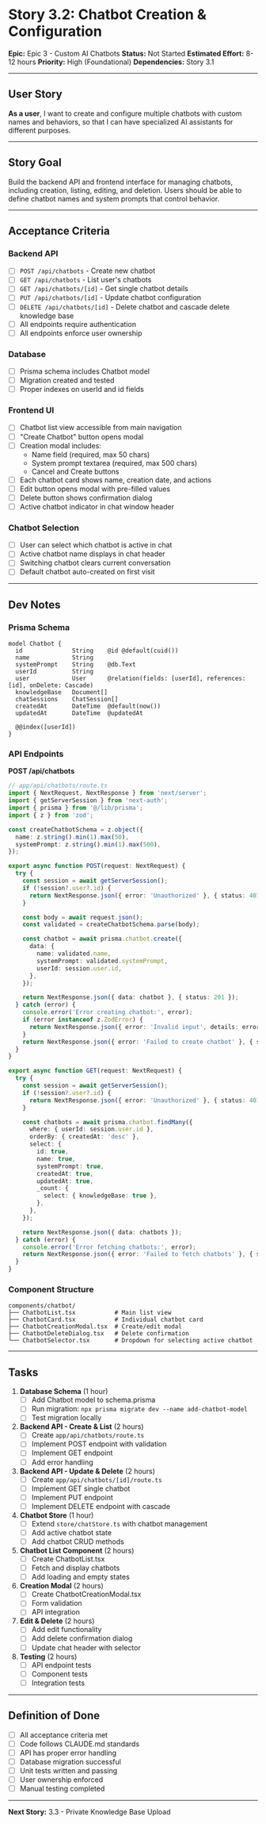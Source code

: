 # Story 3.2: Chatbot Creation & Configuration

**Epic:** Epic 3 - Custom AI Chatbots
**Status:** Not Started
**Estimated Effort:** 8-12 hours
**Priority:** High (Foundational)
**Dependencies:** Story 3.1

---

## User Story

**As a user**, I want to create and configure multiple chatbots with custom names and behaviors, so that I can have specialized AI assistants for different purposes.

---

## Story Goal

Build the backend API and frontend interface for managing chatbots, including creation, listing, editing, and deletion. Users should be able to define chatbot names and system prompts that control behavior.

---

## Acceptance Criteria

### Backend API
- [ ] `POST /api/chatbots` - Create new chatbot
- [ ] `GET /api/chatbots` - List user's chatbots
- [ ] `GET /api/chatbots/[id]` - Get single chatbot details
- [ ] `PUT /api/chatbots/[id]` - Update chatbot configuration
- [ ] `DELETE /api/chatbots/[id]` - Delete chatbot and cascade delete knowledge base
- [ ] All endpoints require authentication
- [ ] All endpoints enforce user ownership

### Database
- [ ] Prisma schema includes Chatbot model
- [ ] Migration created and tested
- [ ] Proper indexes on userId and id fields

### Frontend UI
- [ ] Chatbot list view accessible from main navigation
- [ ] "Create Chatbot" button opens modal
- [ ] Creation modal includes:
  - Name field (required, max 50 chars)
  - System prompt textarea (required, max 500 chars)
  - Cancel and Create buttons
- [ ] Each chatbot card shows name, creation date, and actions
- [ ] Edit button opens modal with pre-filled values
- [ ] Delete button shows confirmation dialog
- [ ] Active chatbot indicator in chat window header

### Chatbot Selection
- [ ] User can select which chatbot is active in chat
- [ ] Active chatbot name displays in chat header
- [ ] Switching chatbot clears current conversation
- [ ] Default chatbot auto-created on first visit

---

## Dev Notes

### Prisma Schema
```prisma
model Chatbot {
  id              String    @id @default(cuid())
  name            String
  systemPrompt    String    @db.Text
  userId          String
  user            User      @relation(fields: [userId], references: [id], onDelete: Cascade)
  knowledgeBase   Document[]
  chatSessions    ChatSession[]
  createdAt       DateTime  @default(now())
  updatedAt       DateTime  @updatedAt

  @@index([userId])
}
```

### API Endpoints

**POST /api/chatbots**
```typescript
// app/api/chatbots/route.ts
import { NextRequest, NextResponse } from 'next/server';
import { getServerSession } from 'next-auth';
import { prisma } from '@/lib/prisma';
import { z } from 'zod';

const createChatbotSchema = z.object({
  name: z.string().min(1).max(50),
  systemPrompt: z.string().min(1).max(500),
});

export async function POST(request: NextRequest) {
  try {
    const session = await getServerSession();
    if (!session?.user?.id) {
      return NextResponse.json({ error: 'Unauthorized' }, { status: 401 });
    }

    const body = await request.json();
    const validated = createChatbotSchema.parse(body);

    const chatbot = await prisma.chatbot.create({
      data: {
        name: validated.name,
        systemPrompt: validated.systemPrompt,
        userId: session.user.id,
      },
    });

    return NextResponse.json({ data: chatbot }, { status: 201 });
  } catch (error) {
    console.error('Error creating chatbot:', error);
    if (error instanceof z.ZodError) {
      return NextResponse.json({ error: 'Invalid input', details: error.errors }, { status: 400 });
    }
    return NextResponse.json({ error: 'Failed to create chatbot' }, { status: 500 });
  }
}

export async function GET(request: NextRequest) {
  try {
    const session = await getServerSession();
    if (!session?.user?.id) {
      return NextResponse.json({ error: 'Unauthorized' }, { status: 401 });
    }

    const chatbots = await prisma.chatbot.findMany({
      where: { userId: session.user.id },
      orderBy: { createdAt: 'desc' },
      select: {
        id: true,
        name: true,
        systemPrompt: true,
        createdAt: true,
        updatedAt: true,
        _count: {
          select: { knowledgeBase: true },
        },
      },
    });

    return NextResponse.json({ data: chatbots });
  } catch (error) {
    console.error('Error fetching chatbots:', error);
    return NextResponse.json({ error: 'Failed to fetch chatbots' }, { status: 500 });
  }
}
```

### Component Structure
```
components/chatbot/
├── ChatbotList.tsx           # Main list view
├── ChatbotCard.tsx           # Individual chatbot card
├── ChatbotCreationModal.tsx  # Create/edit modal
├── ChatbotDeleteDialog.tsx   # Delete confirmation
└── ChatbotSelector.tsx       # Dropdown for selecting active chatbot
```

---

## Tasks

1. **Database Schema** (1 hour)
   - [ ] Add Chatbot model to schema.prisma
   - [ ] Run migration: `npx prisma migrate dev --name add-chatbot-model`
   - [ ] Test migration locally

2. **Backend API - Create & List** (2 hours)
   - [ ] Create `app/api/chatbots/route.ts`
   - [ ] Implement POST endpoint with validation
   - [ ] Implement GET endpoint
   - [ ] Add error handling

3. **Backend API - Update & Delete** (2 hours)
   - [ ] Create `app/api/chatbots/[id]/route.ts`
   - [ ] Implement GET single chatbot
   - [ ] Implement PUT endpoint
   - [ ] Implement DELETE endpoint with cascade

4. **Chatbot Store** (1 hour)
   - [ ] Extend `store/chatStore.ts` with chatbot management
   - [ ] Add active chatbot state
   - [ ] Add chatbot CRUD methods

5. **Chatbot List Component** (2 hours)
   - [ ] Create ChatbotList.tsx
   - [ ] Fetch and display chatbots
   - [ ] Add loading and empty states

6. **Creation Modal** (2 hours)
   - [ ] Create ChatbotCreationModal.tsx
   - [ ] Form validation
   - [ ] API integration

7. **Edit & Delete** (2 hours)
   - [ ] Add edit functionality
   - [ ] Add delete confirmation dialog
   - [ ] Update chat header with selector

8. **Testing** (2 hours)
   - [ ] API endpoint tests
   - [ ] Component tests
   - [ ] Integration tests

---

## Definition of Done

- [ ] All acceptance criteria met
- [ ] Code follows CLAUDE.md standards
- [ ] API has proper error handling
- [ ] Database migration successful
- [ ] Unit tests written and passing
- [ ] User ownership enforced
- [ ] Manual testing completed

---

**Next Story:** 3.3 - Private Knowledge Base Upload
